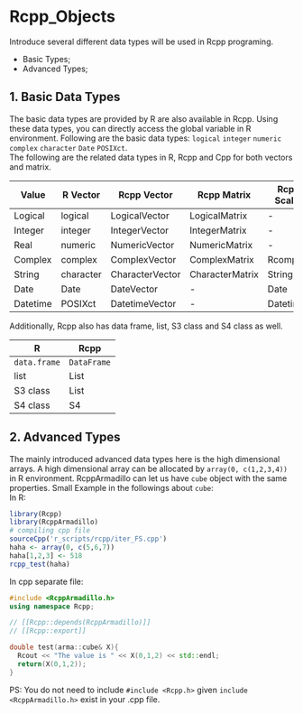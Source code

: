 # Rcpp_Objects
Introduce several different data types will be used in Rcpp programing.  
* Basic Types;  
* Advanced Types;  

## 1. Basic Data Types
The basic data types are provided by R are also available in Rcpp. Using these data types, you can directly access the global variable in R environment. 
Following are the basic data types: `logical` `integer` `numeric` `complex` `character` `Date` `POSIXct`.  
The following are the related data types in R, Rcpp and Cpp for both vectors and matrix.  

| Value    | R Vector  | Rcpp Vector     | Rcpp Matrix     | Rcpp Scalar | Cpp Scalar |
|----------|-----------|-----------------|-----------------|-------------|------------|
| Logical  | logical   | LogicalVector   | LogicalMatrix   | -           | bool       |
| Integer  | integer   | IntegerVector   | IntegerMatrix   | -           | int        |
| Real     | numeric   | NumericVector   | NumericMatrix   | -           | double     |
| Complex  | complex   | ComplexVector   | ComplexMatrix   | Rcomplex    | complex    |
| String   | character | CharacterVector | CharacterMatrix | String      | string     |
| Date     | Date      | DateVector      | -               | Date        | -          |
| Datetime | POSIXct   | DatetimeVector  | -               | Datetime    | time-t     |

Additionally, Rcpp also has data frame, list, S3 class and S4 class as well.  

| R            | Rcpp        |
|--------------|-------------|
| `data.frame` | `DataFrame` |
| list         | List        |
| S3 class     | List        |
| S4 class     | S4          |
## 2. Advanced Types  
The mainly introduced advanced data types here is the high dimensional arrays. A high dimensional array can be allocated by `array(0, c(1,2,3,4))` in R environment. RcppArmadillo can let us have `cube` object with the same properties.
Small Example in the followings about `cube`:  
In R:   
```r
library(Rcpp)
library(RcppArmadillo)
# compiling cpp file
sourceCpp('r_scripts/rcpp/iter_FS.cpp')
haha <- array(0, c(5,6,7))
haha[1,2,3] <- 518
rcpp_test(haha)
```
In cpp separate file:  
```cpp
#include <RcppArmadillo.h>
using namespace Rcpp;

// [[Rcpp::depends(RcppArmadillo)]]
// [[Rcpp::export]]

double test(arma::cube& X){
  Rcout << "The value is " << X(0,1,2) << std::endl;
  return(X(0,1,2));
}
```
PS: You do not need to include `#include <Rcpp.h>` given `include <RcppArmadillo.h>` exist in your .cpp file.  
